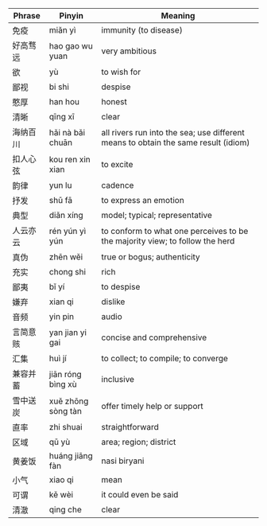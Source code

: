 | Phrase | Pinyin | Meaning |
|------|------|---------|
| 免疫           | miǎn yì                  | immunity (to disease)                                                              |
| 好高骛远       | hao gao wu yuan          | very ambitious                                                                     |
| 欲             | yù                       | to wish for                                                                        |
| 鄙视           | bi shi                   | despise                                                                            |
| 憨厚           | han hou                  | honest                                                                             |
| 清晰           | qīng xī                  | clear                                                                              |
| 海纳百川       | hǎi nà bǎi chuān         | all rivers run into the sea; use different means to obtain the same result (idiom) |
| 扣人心弦       | kou ren xin xian         | to excite                                                                          |
| 韵律           | yun lu                   | cadence                                                                            |
| 抒发           | shū fā                   | to express an emotion                                                              |
| 典型           | diǎn xíng                | model; typical; representative                                                     |
| 人云亦云       | rén yún yì yún           | to conform to what one perceives to be the majority view; to follow the herd       |
| 真伪           | zhēn wěi                 | true or bogus; authenticity                                                        |
| 充实           | chong shi                | rich                                                                               |
| 鄙夷           | bǐ yí                    | to despise                                                                         |
| 嫌弃           | xian qi                  | dislike                                                                            |
| 音频           | yin pin                  | audio                                                                              |
| 言简意赅       | yan jian yi gai          | concise and comprehensive                                                          |
| 汇集           | huì jí                   | to collect; to compile; to converge                                                |
| 兼容并蓄       | jiān róng bìng xù        | inclusive                                                                          |
| 雪中送炭       | xuě zhōng sòng tàn       | offer timely help or support                                                       |
| 直率           | zhi shuai                | straightforward                                                                    |
| 区域           | qū yù                    | area; region; district                                                             |
| 黄姜饭         | huáng jiāng fàn          | nasi biryani                                                                       |
| 小气           | xiao qi                  | mean                                                                               |
| 可谓           | kě wèi                   | it could even be said                                                              |
| 清澈           | qing che                 | clear                                                                              |
